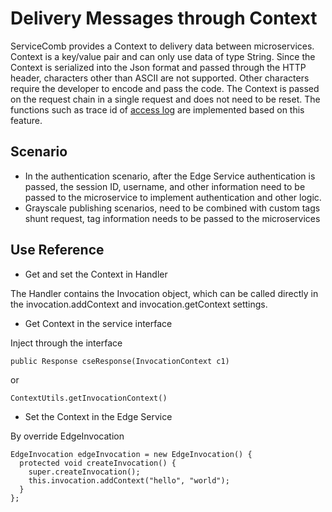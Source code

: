 # Delivery Messages through Context

ServiceComb provides a Context to delivery data between microservices. Context is a key/value pair and can only use data of type String. Since the Context is serialized into the Json format and passed through the HTTP header, characters other than ASCII are not supported. Other characters require the developer to encode and pass the code. The Context is passed on the request chain in a single request and does not need to be reset. The functions such as trace id of [access log](../build-provider/access-log-configuration.md) are implemented based on this feature.

## Scenario
* In the authentication scenario, after the Edge Service authentication is passed, the session ID, username, and other information need to be passed to the microservice to implement authentication and other logic.
* Grayscale publishing scenarios, need to be combined with custom tags shunt request, tag information needs to be passed to the microservices

## Use Reference

* Get and set the Context in Handler

The Handler contains the Invocation object, which can be called directly in the invocation.addContext and invocation.getContext settings.

* Get Context in the service interface

Inject through the interface
```
public Response cseResponse(InvocationContext c1)
```
or
```
ContextUtils.getInvocationContext()
```

* Set the Context in the Edge Service

By override EdgeInvocation
```
EdgeInvocation edgeInvocation = new EdgeInvocation() {
  protected void createInvocation() {
    super.createInvocation();
    this.invocation.addContext("hello", "world");
  }
};
```
